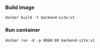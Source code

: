 ### Build image

```
docker build -t backend-site:v1
```


### Run container
```
docker run -d -p 8088:80 backend-site:v1
```




